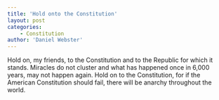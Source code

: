 ```yaml
---
title: 'Hold onto the Constitution'
layout: post
categories:
    - Constitution
author: 'Daniel Webster'
---
```


Hold on, my friends, to the Constitution and to the Republic for which it stands. Miracles do not cluster and what has happened once in 6,000 years, may not happen again. Hold on to the Constitution, for if the American Constitution should fail, there will be anarchy throughout the world.